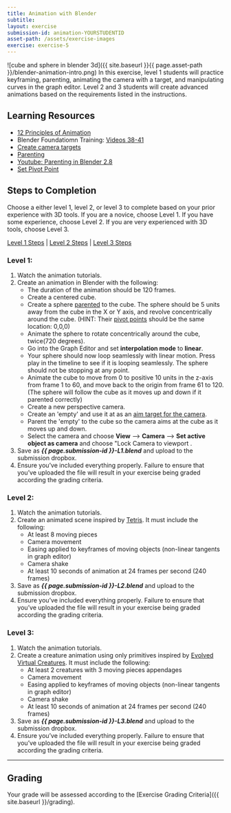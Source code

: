 ```yaml
---
title: Animation with Blender
subtitle: 
layout: exercise
submission-id: animation-YOURSTUDENTID
asset-path: /assets/exercise-images
exercise: exercise-5
---
```

![cube and sphere in blender 3d]({{ site.baseurl }}{{ page.asset-path }}/blender-animation-intro.png)
In this exercise, level 1 students will practice keyframing, parenting, animating the camera with a target, and manipulating curves in the graph editor. Level 2 and 3 students will create advanced animations based on the requirements listed in the instructions.

## Learning Resources

- [12 Principles of Animation](https://www.lynda.com/3ds-Max-tutorials/12-Principles-Animation-CG-Animators/474685-2.html?org=psu.edu)
- Blender Foundatiomn Training: [Videos 38-41](https://www.youtube.com/watch?v=SZJswvw9wEs&list=PLa1F2ddGya_-UvuAqHAksYnB0qL9yWDO6&index=39&t=0s)  
- [Create camera targets](https://www.youtube.com/watch?v=DLAlgXRYn_4)
- [Parenting](https://en.wikibooks.org/wiki/Blender_3D:_Noob_to_Pro/Parenting)
- [Youtube: Parenting in Blender 2.8](https://www.youtube.com/watch?v=kd1O0oqQ3Uw)
- [Set Pivot Point](https://www.versluis.com/2016/05/how-to-set-the-origin-pivot-point-in-blender/)

## Steps to Completion

Choose a either level 1, level 2, or level 3 to complete based on your prior experience with 3D tools. If you are a novice, choose Level 1. If you have some experience, choose Level 2. If you are very experienced with 3D tools, choose Level 3.

[Level 1 Steps](#level-1) | [Level 2 Steps](#level-2) | [Level 3 Steps](#level-3)

### <a name="level-1"></a>Level 1:

1. Watch the animation tutorials.
2. Create an animation in Blender with the following:
   - The duration of the animation should be 120 frames.
   - Create a centered cube. 
   - Create a sphere [parented](https://www.youtube.com/watch?v=kd1O0oqQ3Uw) to the cube. The sphere should be 5 units away from the cube in the X or Y axis, and revolve concentrically around the cube. (HINT: Their [pivot points](https://www.versluis.com/2016/05/how-to-set-the-origin-pivot-point-in-blender/) should be the same location: 0,0,0)
   - Animate the sphere to rotate concentrically around the cube, twice(720 degrees).
   - Go into the Graph Editor and set **interpolation mode** to **linear**.
   - Your sphere should now loop seamlessly with linear motion. Press play in the timeline to see if it is looping seamlessly. The sphere should not be stopping at any point.
   - Animate the cube to move from 0 to positive 10 units in the z-axis from frame 1 to 60, and move back to the origin from frame 61 to 120. (The sphere will follow the cube as it moves up and down if it parented correctly)
   - Create a new perspective camera.
   - Create an 'empty' and use it at as an [aim target for the camera](https://www.youtube.com/watch?v=DLAlgXRYn_4).
   - Parent the 'empty' to the cube so the camera aims at the cube as it moves up and down.
   - Select the camera and choose **View** ⟶ **Camera** ⟶ **Set active object as camera** and choose "Lock Camera to viewport .
3. Save as **_{{ page.submission-id }}-L1.blend_** and upload to the submission dropbox.
6. Ensure you’ve included everything properly. Failure to ensure that you’ve uploaded the file will result in your exercise being graded according the grading criteria.

### <a name="level-2"></a>Level 2:

1. Watch the animation tutorials.
2. Create an animated scene inspired by [Tetris](http://www.youtube.com/watch?v=qIAAmaS9n0Q). It must include the following:
   - At least 8 moving pieces
   - Camera movement
   - Easing applied to keyframes of moving objects (non-linear tangents in graph editor)
   - Camera shake
   - At least 10 seconds of animation at 24 frames per second (240 frames)
3. Save as **_{{ page.submission-id }}-L2.blend_** and upload to the submission dropbox.
7. Ensure you’ve included everything properly. Failure to ensure that you’ve uploaded the file will result in your exercise being graded according the grading criteria.

### <a name="level-3"></a>Level 3:

1. Watch the animation tutorials.
2. Create a creature animation using only primitives inspired by [Evolved Virtual Creatures](http://www.youtube.com/watch?v=JBgG_VSP7f8). It must include the following:
   - At least 2 creatures with 3 moving pieces appendages
   - Camera movement
   - Easing applied to keyframes of moving objects (non-linear tangents in graph editor)
   - Camera shake
   - At least 10 seconds of animation at 24 frames per second (240 frames)
3. Save as **_{{ page.submission-id }}-L3.blend_** and upload to the submission dropbox.
4. Ensure you’ve included everything properly. Failure to ensure that you’ve uploaded the file will result in your exercise being graded according the grading criteria.

* * *

## Grading
Your grade will be assessed according to the [Exercise Grading Criteria]({{ site.baseurl }}/grading). 
